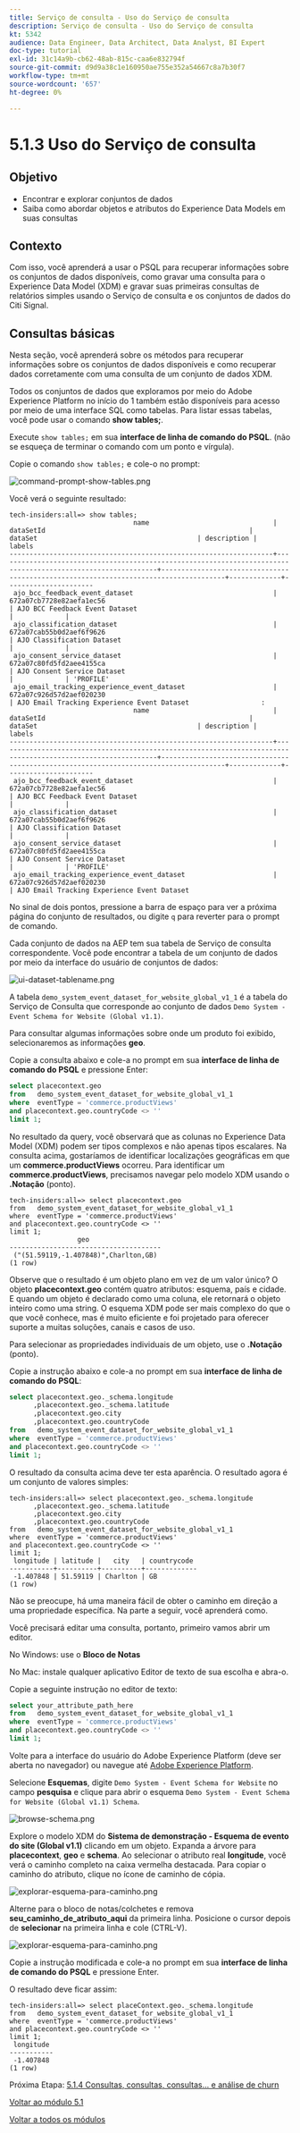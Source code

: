 ```yaml
---
title: Serviço de consulta - Uso do Serviço de consulta
description: Serviço de consulta - Uso do Serviço de consulta
kt: 5342
audience: Data Engineer, Data Architect, Data Analyst, BI Expert
doc-type: tutorial
exl-id: 31c14a9b-cb62-48ab-815c-caa6e832794f
source-git-commit: d9d9a38c1e160950ae755e352a54667c8a7b30f7
workflow-type: tm+mt
source-wordcount: '657'
ht-degree: 0%

---
```


# 5.1.3 Uso do Serviço de consulta

## Objetivo

- Encontrar e explorar conjuntos de dados
- Saiba como abordar objetos e atributos do Experience Data Models em suas consultas

## Contexto

Com isso, você aprenderá a usar o PSQL para recuperar informações sobre os conjuntos de dados disponíveis, como gravar uma consulta para o Experience Data Model (XDM) e gravar suas primeiras consultas de relatórios simples usando o Serviço de consulta e os conjuntos de dados do Citi Signal.

## Consultas básicas

Nesta seção, você aprenderá sobre os métodos para recuperar informações sobre os conjuntos de dados disponíveis e como recuperar dados corretamente com uma consulta de um conjunto de dados XDM.

Todos os conjuntos de dados que exploramos por meio do Adobe Experience Platform no início do 1 também estão disponíveis para acesso por meio de uma interface SQL como tabelas. Para listar essas tabelas, você pode usar o comando **show tables;**.

Execute `show tables;` em sua **interface de linha de comando do PSQL**. (não se esqueça de terminar o comando com um ponto e vírgula).

Copie o comando `show tables;` e cole-o no prompt:

![command-prompt-show-tables.png](./images/commandpromptshowtables.png)

Você verá o seguinte resultado:

```text
tech-insiders:all=> show tables;
                               name                               |                                                  dataSetId                                                   |                                       dataSet                                        | description |        labels        
------------------------------------------------------------------+--------------------------------------------------------------------------------------------------------------+--------------------------------------------------------------------------------------+-------------+----------------------
 ajo_bcc_feedback_event_dataset                                   | 672a07cb7728e82aefa1ec56                                                                                     | AJO BCC Feedback Event Dataset                                                       |             | 
 ajo_classification_dataset                                       | 672a07cab55b0d2aef6f9626                                                                                     | AJO Classification Dataset                                                           |             | 
 ajo_consent_service_dataset                                      | 672a07c80fd5fd2aee4155ca                                                                                     | AJO Consent Service Dataset                                                          |             | 'PROFILE'
 ajo_email_tracking_experience_event_dataset                      | 672a07c926d57d2aef020230                                                                                     | AJO Email Tracking Experience Event Dataset                  :
                               name                               |                                                  dataSetId                                                   |                                       dataSet                                        | description |        labels        
------------------------------------------------------------------+--------------------------------------------------------------------------------------------------------------+--------------------------------------------------------------------------------------+-------------+----------------------
 ajo_bcc_feedback_event_dataset                                   | 672a07cb7728e82aefa1ec56                                                                                     | AJO BCC Feedback Event Dataset                                                       |             | 
 ajo_classification_dataset                                       | 672a07cab55b0d2aef6f9626                                                                                     | AJO Classification Dataset                                                           |             | 
 ajo_consent_service_dataset                                      | 672a07c80fd5fd2aee4155ca                                                                                     | AJO Consent Service Dataset                                                          |             | 'PROFILE'
 ajo_email_tracking_experience_event_dataset                      | 672a07c926d57d2aef020230                                                                                     | AJO Email Tracking Experience Event Dataset   
```

No sinal de dois pontos, pressione a barra de espaço para ver a próxima página do conjunto de resultados, ou digite `q` para reverter para o prompt de comando.

Cada conjunto de dados na AEP tem sua tabela de Serviço de consulta correspondente. Você pode encontrar a tabela de um conjunto de dados por meio da interface do usuário de conjuntos de dados:

![ui-dataset-tablename.png](./images/uidatasettablename.png)

A tabela `demo_system_event_dataset_for_website_global_v1_1` é a tabela do Serviço de Consulta que corresponde ao conjunto de dados `Demo System - Event Schema for Website (Global v1.1)`.

Para consultar algumas informações sobre onde um produto foi exibido, selecionaremos as informações **geo**.

Copie a consulta abaixo e cole-a no prompt em sua **interface de linha de comando do PSQL** e pressione Enter:

```sql
select placecontext.geo
from   demo_system_event_dataset_for_website_global_v1_1
where  eventType = 'commerce.productViews'
and placecontext.geo.countryCode <> ''
limit 1;
```

No resultado da query, você observará que as colunas no Experience Data Model (XDM) podem ser tipos complexos e não apenas tipos escalares. Na consulta acima, gostaríamos de identificar localizações geográficas em que um **commerce.productViews** ocorreu. Para identificar um **commerce.productViews**, precisamos navegar pelo modelo XDM usando o **.Notação** (ponto).

```text
tech-insiders:all=> select placecontext.geo
from   demo_system_event_dataset_for_website_global_v1_1
where  eventType = 'commerce.productViews'
and placecontext.geo.countryCode <> ''
limit 1;
                 geo                  
--------------------------------------
 ("(51.59119,-1.407848)",Charlton,GB)
(1 row)
```

Observe que o resultado é um objeto plano em vez de um valor único? O objeto **placecontext.geo** contém quatro atributos: esquema, país e cidade. E quando um objeto é declarado como uma coluna, ele retornará o objeto inteiro como uma string. O esquema XDM pode ser mais complexo do que o que você conhece, mas é muito eficiente e foi projetado para oferecer suporte a muitas soluções, canais e casos de uso.

Para selecionar as propriedades individuais de um objeto, use o **.Notação** (ponto).

Copie a instrução abaixo e cole-a no prompt em sua **interface de linha de comando do PSQL**:

```sql
select placecontext.geo._schema.longitude
      ,placecontext.geo._schema.latitude
      ,placecontext.geo.city
      ,placecontext.geo.countryCode
from   demo_system_event_dataset_for_website_global_v1_1
where  eventType = 'commerce.productViews'
and placecontext.geo.countryCode <> ''
limit 1;
```

O resultado da consulta acima deve ter esta aparência.
O resultado agora é um conjunto de valores simples:

```text
tech-insiders:all=> select placecontext.geo._schema.longitude
      ,placecontext.geo._schema.latitude
      ,placecontext.geo.city
      ,placecontext.geo.countryCode
from   demo_system_event_dataset_for_website_global_v1_1
where  eventType = 'commerce.productViews'
and placecontext.geo.countryCode <> ''
limit 1;
 longitude | latitude |   city   | countrycode 
-----------+----------+----------+-------------
 -1.407848 | 51.59119 | Charlton | GB
(1 row)
```

Não se preocupe, há uma maneira fácil de obter o caminho em direção a uma propriedade específica. Na parte a seguir, você aprenderá como.

Você precisará editar uma consulta, portanto, primeiro vamos abrir um editor.

No Windows: use o **Bloco de Notas**

No Mac: instale qualquer aplicativo Editor de texto de sua escolha e abra-o.

Copie a seguinte instrução no editor de texto:

```sql
select your_attribute_path_here
from   demo_system_event_dataset_for_website_global_v1_1
where  eventType = 'commerce.productViews'
and placecontext.geo.countryCode <> ''
limit 1;
```

Volte para a interface do usuário do Adobe Experience Platform (deve ser aberta no navegador) ou navegue até [Adobe Experience Platform](https://experience.adobe.com/platform).

Selecione **Esquemas**, digite `Demo System - Event Schema for Website` no campo **pesquisa** e clique para abrir o esquema `Demo System - Event Schema for Website (Global v1.1) Schema`.

![browse-schema.png](./images/browseschema.png)

Explore o modelo XDM do **Sistema de demonstração - Esquema de evento do site (Global v1.1)** clicando em um objeto. Expanda a árvore para **placecontext**, **geo** e **schema**. Ao selecionar o atributo real **longitude**, você verá o caminho completo na caixa vermelha destacada. Para copiar o caminho do atributo, clique no ícone de caminho de cópia.

![explorar-esquema-para-caminho.png](./images/exploreschemaforpath.png)

Alterne para o bloco de notas/colchetes e remova **seu_caminho_de_atributo_aqui** da primeira linha. Posicione o cursor depois de **selecionar** na primeira linha e cole (CTRL-V).

![explorar-esquema-para-caminho.png](./images/exploreschemaforpath1.png)

Copie a instrução modificada e cole-a no prompt em sua **interface de linha de comando do PSQL** e pressione Enter.

O resultado deve ficar assim:

```text
tech-insiders:all=> select placeContext.geo._schema.longitude
from   demo_system_event_dataset_for_website_global_v1_1
where  eventType = 'commerce.productViews'
and placecontext.geo.countryCode <> ''
limit 1;
 longitude 
-----------
 -1.407848
(1 row)
```

Próxima Etapa: [5.1.4 Consultas, consultas, consultas... e análise de churn](./ex4.md)

[Voltar ao módulo 5.1](./query-service.md)

[Voltar a todos os módulos](../../../overview.md)
